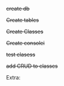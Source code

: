 ~~create db~~

~~Create tables~~

~~Create Classes~~

~~Create consolei~~

~~test clasess~~

~~add CRUD to classes~~

Extra:
